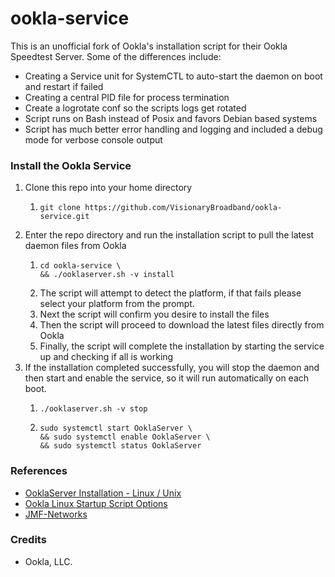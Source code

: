 # ookla-service
This is an unofficial fork of Ookla's installation script for their Ookla Speedtest Server. Some of the differences
include:
- Creating a Service unit for SystemCTL to auto-start the daemon on boot and restart if failed
- Creating a central PID file for process termination
- Create a logrotate conf so the scripts logs get rotated
- Script runs on Bash instead of Posix and favors Debian based systems
- Script has much better error handling and logging and included a debug mode for verbose console output

### Install the Ookla Service

1. Clone this repo into your home directory
   1. ```shell
      git clone https://github.com/VisionaryBroadband/ookla-service.git 
      ```
2. Enter the repo directory and run the installation script to pull the latest daemon files from Ookla
   1. ```shell
      cd ookla-service \
      && ./ooklaserver.sh -v install
      ```
   2. The script will attempt to detect the platform, if that fails please select your platform from the prompt.
   3. Next the script will confirm you desire to install the files
   4. Then the script will proceed to download the latest files directly from Ookla
   5. Finally, the script will complete the installation by starting the service up and checking if all is working
3. If the installation completed successfully, you will stop the daemon and then start and enable the service,
so it will run automatically on each boot.
   1. ```shell
      ./ooklaserver.sh -v stop
      ```
   2. ```shell
      sudo systemctl start OoklaServer \
      && sudo systemctl enable OoklaServer \
      && sudo systemctl status OoklaServer
      ```

### References

- [OoklaServer Installation - Linux / Unix](https://support.ookla.com/hc/en-us/articles/234578528-OoklaServer-Installation-Linux-Unix)
- [Ookla Linux Startup Script Options](https://support.ookla.com/hc/en-us/articles/234578588-Linux-Startup-Script-Options)
- [JMF-Networks](https://gist.github.com/JMF-Networks/367b6bc20b2e4120d6b17538ee6f8b52)

### Credits

- Ookla, LLC.